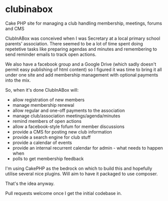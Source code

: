 clubinabox
==========

Cake PHP site for managing a club handling membership, meetings, forums and CMS 

ClubInABox was conceived when I was Secretary at a local primary school parents' association. There seemed to be a lot of time spent doing repetetive
tasks like preparing agendas and minutes and remembering to send reminder emails to track open actions.

We also have a facebook group and a Google Drive (which sadly doesn't permit
easy publishing of html content) so I figured it was time to bring it all under one site and add membership management with optional payments into the mix.

So, when it's done ClubInABox will:
  + allow registration of new members
  + manage membership renewal
  + allow regular and one-off payments to the association
  + manage club/association meetings/agenda/minutes
  + remind members of open actions
  + allow a facebook-style fofum for member discussions
  + provide a CMS for posting new club information
  + provide a search engine for club stuff
  + provide a calendar of events
  + provide an internal recurrent calendar for admin - what needs to happen when
  + polls to get membership feedback

I'm using CakePHP as the bedrock on which to build this and hopefully utilise several nice plugins. Will aim to have it packaged to use composer.

That's the idea anyway. 

Pull requests welcome once I get the initial codebase in.
